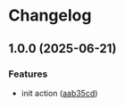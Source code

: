 # Changelog

## 1.0.0 (2025-06-21)


### Features

* init action ([aab35cd](https://github.com/devredops/cicd-s3-sync/commit/aab35cda9e3934d10ef14dfa997e90ac20f2c75c))
